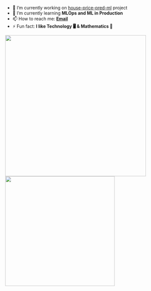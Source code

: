 <!--
Here are some ideas to get you started:

- 👯 I’m looking to collaborate on ...
- 🤔 I’m looking for help with ...
- 💬 Ask me about ...
-->

- 🔭 I’m currently working on [house-price-pred-ml](https://github.com/althaf-07/house-price-pred-ml) project
- 🌱 I’m currently learning **MLOps and ML in Production**
- 📫 How to reach me: **[Email](mailto:zoory9900@gmail.com)**
- ⚡ Fun fact: **I like Technology 🖥️ & Mathematics 🔢**

<p float="left">
  <img src="https://github-readme-stats.vercel.app/api?username=althaf-07&count_private=true&show_icons=true&hide_border=true&locale=en&custom_title=&title_color=142d70&icon_color=142d70&cache_seconds=3600" width="450" />
  <img src="https://github-readme-stats.vercel.app/api/top-langs/?username=althaf-07&layout=compact&hide_border=true&title_color=142d70" width="350"/>
</p>

